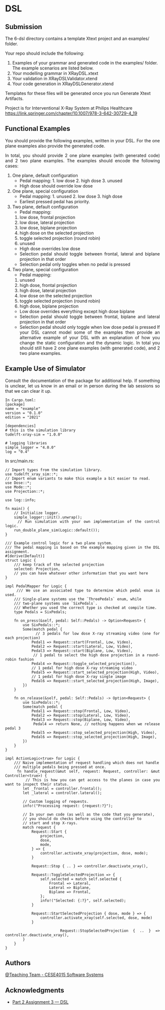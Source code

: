 # DSL

## Submission
The 6-dsl directory contains a template Xtext project and an examples/ folder.

Your repo should include the following:

1. Examples of your grammar and generated code in the examples/ folder. The example scenarios are listed below.
2. Your modelling grammar in XRayDSL.xtext
3. Your validation in XRayDSLValidator.xtend
4. Your code generation in XRayDSLGenerator.xtend

Templates for these files will be generated once you run Generate Xtext Artifacts.

Project is for Interventional X-Ray System at Philips Healthcare
https://link.springer.com/chapter/10.1007/978-3-642-30729-4_19

## Functional Examples
<div style='text-align: justify;'>
You should provide the following examples, written in your DSL. For the one plane examples also provide the generated 
code.

In total, you should provide 2 one plane examples (with generated code) and 2 two plane examples. The examples should 
encode the following cases:

1. One plane, default configuration
   - Pedal mapping:
         1. low dose
         2. high dose
         3. unused
   - High dose should override low dose
2. One plane, special configuration
   - Pedal mapping:
         1. unused
         2. low dose
         3. high dose
   - Earliest pressed pedal has priority.
3. Two plane, default configuration 
   - Pedal mapping:
   1. low dose, frontal projection
   2. low dose, lateral projection
   3. low dose, biplane projection
   4. high dose on the selected projection
   5. toggle selected projection (round robin)
   6. unused
   - High dose overrides low dose
   - Selection pedal should toggle between frontal, lateral and biplane projection in that order
   - Selection pedal only toggles when no pedal is pressed
4. Two plane, special configuration
   - Pedal mapping:
   1. unused
   2. high dose, frontal projection
   3. high dose, lateral projection
   4. low dose on the selected projection
   5. toggle selected projection (round robin)
   6. high dose, biplane projection
   - Low dose overrides everything except high dose biplane
   - Selection pedal should toggle between frontal, biplane and lateral projection in that order
   - Selection pedal should only toggle when low dose pedal is pressed
If your DSL cannot model some of the examples then provide an alternative example of your DSL with an explanation of 
how you change the static configuration and the dynamic logic. In total you should still have 2 one plane examples 
(with generated code), and 2 two plane examples.

## Example Use of Simulator
Consult the documentation of the package for additional help. If something is unclear, let us know in an email or in 
person during the lab sessions so that we can clear it up.

    In Cargo.toml:
    [package]
    name = "example"
    version = "0.1.0"
    edition = "2021"
    
    [dependencies]
    # this is the simulation library
    tudelft-xray-sim = "1.0.0"
    
    # logging libraries
    simple_logger = "4.0.0"
    log = "0.4"

In src/main.rs:

    // Import types from the simulation library.
    use tudelft_xray_sim::*;
    // Import enum variants to make this example a bit easier to read.
    use Dose::*;
    use Mode::*;
    use Projection::*;
    
    use log::info;

    fn main() {
        // Initialize logger.
        simple_logger::init().unwrap();
        // Run simulation with your own implementation of the control logic.
        run_double_plane_sim(Logic::default());
    }
    
    /// Example control logic for a two plane system.
    /// The pedal mapping is based on the example mapping given in the DSL assignment.
    #[derive(Default)]
    struct Logic {
        /// keep track of the selected projection
        selected: Projection,
        // you can have whatever other information that you want here
    }
    
    impl PedalMapper for Logic {
        /// We use an associated type to determine which pedal enum is used.
        /// Single-plane systems use the `ThreePedals` enum, while
        /// two-plane systems use `SixPedals`.
        /// Whether you used the correct type is checked at compile time.
        type Pedals = SixPedals;

        fn on_press(&self, pedal: Self::Pedals) -> Option<Request> {
            use SixPedals::*;
            Some(match pedal {
                // 3 pedals for low dose X-ray streaming video (one for each projection)
                Pedal1 => Request::start(Frontal, Low, Video),
                Pedal2 => Request::start(Lateral, Low, Video),
                Pedal3 => Request::start(Biplane, Low, Video),
                // 1 pedal to select the high dose projection in a round-robin fashion
                Pedal4 => Request::toggle_selected_projection(),
                // 1 pedal for high dose X-ray streaming video
                Pedal5 => Request::start_selected_projection(High, Video),
                // 1 pedal for high dose X-ray single image
                Pedal6 => Request::start_selected_projection(High, Image),
            })
        }
    
        fn on_release(&self, pedal: Self::Pedals) -> Option<Request> {
            use SixPedals::*;
            Some(match pedal {
                Pedal1 => Request::stop(Frontal, Low, Video),
                Pedal2 => Request::stop(Lateral, Low, Video),
                Pedal3 => Request::stop(Biplane, Low, Video),
                Pedal4 => return None, // nothing happens when we release pedal 3
                Pedal5 => Request::stop_selected_projection(High, Video),
                Pedal6 => Request::stop_selected_projection(High, Image),
            })
        }
    }

    impl ActionLogic<true> for Logic {
        /// Naive implementation of request handling which does not handle
        /// multiple pedals being pressed at once.
        fn handle_request(&mut self, request: Request, controller: &mut Controller<true>) {
            // This is how you can get access to the planes in case you want to inspect their status.
            let _frontal = controller.frontal();
            let _lateral = controller.lateral();
    
            // Custom logging of requests.
            info!("Processing request: {request:?}");
    
            // In your own code (as well as the code that you generate),
            // you should do checks before using the controller to
            // start and stop X-rays.
            match request {
                Request::Start {
                    projection,
                    dose,
                    mode,
                } => {
                    controller.activate_xray(projection, dose, mode);
                }
    
                Request::Stop { .. } => controller.deactivate_xray(),
    
                Request::ToggleSelectedProjection => {
                    self.selected = match self.selected {
                        Frontal => Lateral,
                        Lateral => Biplane,
                        Biplane => Frontal,
                    };
                    info!("Selected: {:?}", self.selected);
                }
    
                Request::StartSelectedProjection { dose, mode } => {
                    controller.activate_xray(self.selected, dose, mode)
                }
    
                Request::StopSelectedProjection { .. } => controller.deactivate_xray(),
            }
        }
    }

## Authors
[@Teaching Team - CESE4015 Software Systems]()

## Acknowledgments
* [Part 2 Assignment 3 — DSL](https://cese.pages.ewi.tudelft.nl/software-systems/part-2/assignments/dsl.html)
</div>